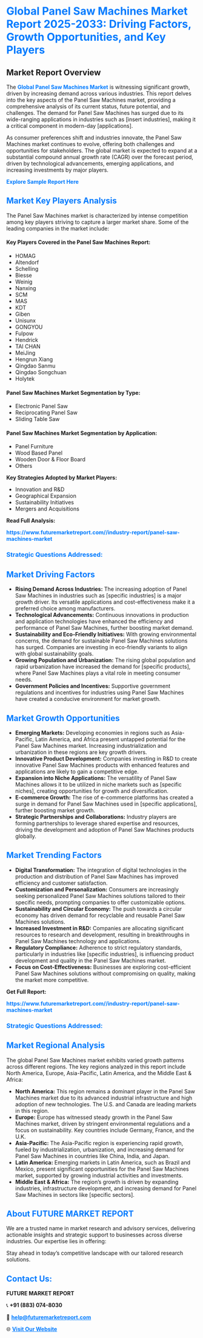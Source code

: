 <h1 style="color: #007BFF;">Global Panel Saw Machines Market Report 2025-2033: Driving Factors, Growth Opportunities, and Key Players</h1>

<section id="overview">
<h2>Market Report Overview</h2>
<p>The <a href="https://www.futuremarketreport.com//industry-report/panel-saw-machines-market" style="color: #007BFF; text-decoration: none;"><strong>Global Panel Saw Machines Market</strong></a> is witnessing significant growth, driven by increasing demand across various industries. This report delves into the key aspects of the Panel Saw Machines market, providing a comprehensive analysis of its current status, future potential, and challenges. The demand for Panel Saw Machines has surged due to its wide-ranging applications in industries such as [insert industries], making it a critical component in modern-day [applications].</p>
<p>As consumer preferences shift and industries innovate, the Panel Saw Machines market continues to evolve, offering both challenges and opportunities for stakeholders. The global market is expected to expand at a substantial compound annual growth rate (CAGR) over the forecast period, driven by technological advancements, emerging applications, and increasing investments by major players.</p>
</section>

<section id="overview">
<p><a href="https://www.futuremarketreport.com//request-sample/reportId=58533" style="color: #007BFF; text-decoration: none;"><strong>Explore Sample Report Here</strong></a></p>
</section>

<section id="key-players">
<h2 style="color: #007BFF;">Market Key Players Analysis</h2>
<p>The Panel Saw Machines market is characterized by intense competition among key players striving to capture a larger market share. Some of the leading companies in the market include:</p>
<h4>Key Players Covered in the Panel Saw Machines Report:</h4>
<ul><li>HOMAG</li><li>Altendorf</li><li>Schelling</li><li>Biesse</li><li>Weinig</li><li>Nanxing</li><li>SCM</li><li>MAS</li><li>KDT</li><li>Giben</li><li>Unisunx</li><li>GONGYOU</li><li>Fulpow</li><li>Hendrick</li><li>TAI CHAN</li><li>MeiJing</li><li>Hengrun Xiang</li><li>Qingdao Sanmu</li><li>Qingdao Songchuan</li><li>Holytek</li></ul>
<h4>Panel Saw Machines Market Segmentation by Type:</h4>
<ul><li>Electronic Panel Saw</li><li>Reciprocating Panel Saw</li><li>Sliding Table Saw</li></ul>

<h4>Panel Saw Machines Market Segmentation by Application:</h4>
<ul><li>Panel Furniture</li><li>Wood Based Panel</li><li>Wooden Door &amp; Floor Board</li><li>Others</li></ul>
<p><strong>Key Strategies Adopted by Market Players:</strong></p>
<ul>
<li>Innovation and R&D</li>
<li>Geographical Expansion</li>
<li>Sustainability Initiatives</li>
<li>Mergers and Acquisitions</li>
</ul>
</section>

<section>
<p><strong>Read Full Analysis: </strong></p><a href="https://www.futuremarketreport.com//industry-report/panel-saw-machines-market" style="color: #007BFF; text-decoration: none;"><strong>https://www.futuremarketreport.com//industry-report/panel-saw-machines-market</strong></a>
<h3 style="color: #007BFF;">Strategic Questions Addressed:</h3>
</section>

<section id="driving-factors">
<h2 style="color: #007BFF;">Market Driving Factors</h2>
<ul>
<li><strong>Rising Demand Across Industries:</strong> The increasing adoption of Panel Saw Machines in industries such as [specific industries] is a major growth driver. Its versatile applications and cost-effectiveness make it a preferred choice among manufacturers.</li>
<li><strong>Technological Advancements:</strong> Continuous innovations in production and application technologies have enhanced the efficiency and performance of Panel Saw Machines, further boosting market demand.</li>
<li><strong>Sustainability and Eco-Friendly Initiatives:</strong> With growing environmental concerns, the demand for sustainable Panel Saw Machines solutions has surged. Companies are investing in eco-friendly variants to align with global sustainability goals.</li>
<li><strong>Growing Population and Urbanization:</strong> The rising global population and rapid urbanization have increased the demand for [specific products], where Panel Saw Machines plays a vital role in meeting consumer needs.</li>
<li><strong>Government Policies and Incentives:</strong> Supportive government regulations and incentives for industries using Panel Saw Machines have created a conducive environment for market growth.</li>
</ul>
</section>

<section id="growth-opportunities">
<h2 style="color: #007BFF;">Market Growth Opportunities</h2>
<ul>
<li><strong>Emerging Markets:</strong> Developing economies in regions such as Asia-Pacific, Latin America, and Africa present untapped potential for the Panel Saw Machines market. Increasing industrialization and urbanization in these regions are key growth drivers.</li>
<li><strong>Innovative Product Development:</strong> Companies investing in R&D to create innovative Panel Saw Machines products with enhanced features and applications are likely to gain a competitive edge.</li>
<li><strong>Expansion into Niche Applications:</strong> The versatility of Panel Saw Machines allows it to be utilized in niche markets such as [specific niches], creating opportunities for growth and diversification.</li>
<li><strong>E-commerce Growth:</strong> The rise of e-commerce platforms has created a surge in demand for Panel Saw Machines used in [specific applications], further boosting market growth.</li>
<li><strong>Strategic Partnerships and Collaborations:</strong> Industry players are forming partnerships to leverage shared expertise and resources, driving the development and adoption of Panel Saw Machines products globally.</li>
</ul>
</section>

<section id="trending-factors">
<h2 style="color: #007BFF;">Market Trending Factors</h2>
<ul>
<li><strong>Digital Transformation:</strong> The integration of digital technologies in the production and distribution of Panel Saw Machines has improved efficiency and customer satisfaction.</li>
<li><strong>Customization and Personalization:</strong> Consumers are increasingly seeking personalized Panel Saw Machines solutions tailored to their specific needs, prompting companies to offer customizable options.</li>
<li><strong>Sustainability and Circular Economy:</strong> The push towards a circular economy has driven demand for recyclable and reusable Panel Saw Machines solutions.</li>
<li><strong>Increased Investment in R&D:</strong> Companies are allocating significant resources to research and development, resulting in breakthroughs in Panel Saw Machines technology and applications.</li>
<li><strong>Regulatory Compliance:</strong> Adherence to strict regulatory standards, particularly in industries like [specific industries], is influencing product development and quality in the Panel Saw Machines market.</li>
<li><strong>Focus on Cost-Effectiveness:</strong> Businesses are exploring cost-efficient Panel Saw Machines solutions without compromising on quality, making the market more competitive.</li>
</ul>
</section>

<section>
<p><strong>Get Full Report: </strong></p><a href="https://www.futuremarketreport.com//industry-report/panel-saw-machines-market" style="color: #007BFF; text-decoration: none;"><strong>https://www.futuremarketreport.com//industry-report/panel-saw-machines-market</strong></a>
<h3 style="color: #007BFF;">Strategic Questions Addressed:</h3>
</section>


<section id="regional-analysis">
<h2 style="color: #007BFF;">Market Regional Analysis</h2>
<p>The global Panel Saw Machines market exhibits varied growth patterns across different regions. The key regions analyzed in this report include North America, Europe, Asia-Pacific, Latin America, and the Middle East & Africa:</p>
<ul>
<li><strong>North America:</strong> This region remains a dominant player in the Panel Saw Machines market due to its advanced industrial infrastructure and high adoption of new technologies. The U.S. and Canada are leading markets in this region.</li>
<li><strong>Europe:</strong> Europe has witnessed steady growth in the Panel Saw Machines market, driven by stringent environmental regulations and a focus on sustainability. Key countries include Germany, France, and the U.K.</li>
<li><strong>Asia-Pacific:</strong> The Asia-Pacific region is experiencing rapid growth, fueled by industrialization, urbanization, and increasing demand for Panel Saw Machines in countries like China, India, and Japan.</li>
<li><strong>Latin America:</strong> Emerging markets in Latin America, such as Brazil and Mexico, present significant opportunities for the Panel Saw Machines market, supported by growing industrial activities and investments.</li>
<li><strong>Middle East & Africa:</strong> The region’s growth is driven by expanding industries, infrastructure development, and increasing demand for Panel Saw Machines in sectors like [specific sectors].</li>
</ul>
</section>

<footer>
<h2 style="color: #007BFF;">About FUTURE MARKET REPORT</h2>
<p>We are a trusted name in market research and advisory services, delivering actionable insights and strategic support to businesses across diverse industries. Our expertise lies in offering:</p>

<p>Stay ahead in today’s competitive landscape with our tailored research solutions.</p>

<h2 style="color: #007BFF;">Contact Us:</h2>
<p><strong>FUTURE MARKET REPORT</strong></p>
<p>📞 <strong>+91 (883) 074-8030</strong></p>
<p>📧 <strong><a href="mailto:help@futuremarketreport.com" style="color: #007BFF;">help@futuremarketreport.com</a></strong></p>
<p>🌐 <strong><a href="https://www.futuremarketreport.com/" style="color: #007BFF;">Visit Our Website</a></strong></p>
</footer>